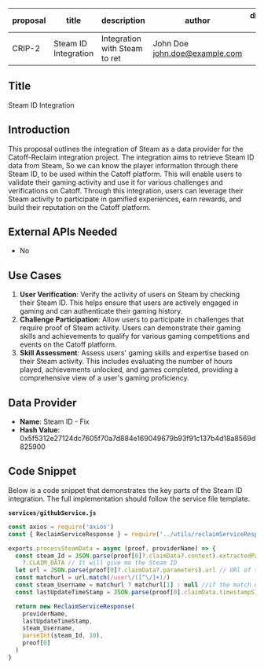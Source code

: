 | proposal | title              | description                                                | author                          | discussions-to | status | type        | category | created    | requires |
| -------- | ------------------ | ---------------------------------------------------------- | ------------------------------- | -------------- | ------ | ----------- | -------- | ---------- | -------- |
| CRIP-2   | Steam ID Integration | Integration with Steam to ret | John Doe <john.doe@example.com> |                | Draft  | Integration | CRIP     | 2024-06-01 |          |

## Title

Steam ID Integration

## Introduction

This proposal outlines the integration of Steam as a data provider for the Catoff-Reclaim integration project. The integration aims to retrieve Steam ID data from Steam, So we can know the player information through there Steam ID, to be used within the Catoff platform. This will enable users to validate their gaming activity and use it for various challenges and verifications on Catoff. Through this integration, users can leverage their Steam activity to participate in gamified experiences, earn rewards, and build their reputation on the Catoff platform.

## External APIs Needed

- No

## Use Cases

1. **User Verification**: Verify the activity of users on Steam by checking their Steam ID. This helps ensure that users are actively engaged in gaming and can authenticate their gaming history.
2. **Challenge Participation**: Allow users to participate in challenges that require proof of Steam activity. Users can demonstrate their gaming skills and achievements to qualify for various gaming competitions and events on the Catoff platform.
3. **Skill Assessment**: Assess users' gaming skills and expertise based on their Steam activity. This includes evaluating the number of hours played, achievements unlocked, and games completed, providing a comprehensive view of a user's gaming proficiency.

## Data Provider

- **Name**: Steam ID - Fix
- **Hash Value**: 0x5f5312e27124dc7605f70a7d884e169049679b93f91c137b4d18a8569d825900

## Code Snippet

Below is a code snippet that demonstrates the key parts of the Steam ID integration. The full implementation should follow the service file template.

**`services/githubService.js`**

```javascript
const axios = require('axios')
const { ReclaimServiceResponse } = require('../utils/reclaimServiceResponse')

exports.processSteamData = async (proof, providerName) => {
  const steam_Id = JSON.parse(proof[0]?.claimData?.context).extractedParameters
    ?.CLAIM_DATA // It will give me the Steam ID
  let url = JSON.parse(proof[0]?.claimData?.parameters).url // URl of the Steam Account
  const matchurl = url.match(/user\/([^\/]+)/)
  const steam_Username = matchurl ? matchurl[1] : null //if the match url is null it menas there is no username, so that username will be NULL
  const lastUpdateTimeStamp = JSON.parse(proof[0].claimData.timestampS)

  return new ReclaimServiceResponse(
    providerName,
    lastUpdateTimeStamp,
    steam_Username,
    parseInt(steam_Id, 10),
    proof[0]
  )
}
```
